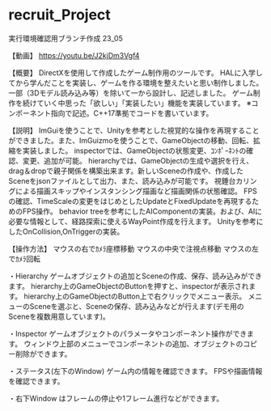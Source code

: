 # recruit_Project

実行環境確認用ブランチ作成
23_05

【動画】
https://youtu.be/J2kjDm3Vgf4

【概要】
DirectXを使用して作成したゲーム制作用のツールです。
HALに入学してから学んだことを実装し、ゲームを作る環境を整えたいと思い制作しました。一部（3Dモデル読み込み等）を除いて一から設計し、記述しました。
ゲーム制作を続けていく中思った「欲しい」「実装したい」機能を実装しています。
※コンポーネント指向で記述。C++17準拠でコードを書いています。

【説明】
ImGuiを使うことで、Unityを参考とした視覚的な操作を再現することができました。また、ImGuizmoを使うことで、GameObjectの移動、回転、拡縮を実装しました。
inspectorでは、GameObjectの状態変更、ｺﾝﾎﾟｰﾈﾝﾄの確認、変更、追加が可能。
hierarchyでは、GameObjectの生成や選択を行え、drag＆dropで親子関係を構築出来ます。新しいSceneの作成や、作成したSceneをjsonファイルとして出力、また、読み込みが可能です。
視錘台カリングによる描画スキップやインスタンシング描画など描画関係の状態確認。
FPSの確認、TimeScaleの変更をはじめとしたUpdateとFixedUpdateを再現するためのFPS操作。
behavior treeを参考にしたAIComponentの実装。および、AIに必要な情報として、経路探索に使えるWayPoint作成を行えます。
Unityを参考にしたOnCollision,OnTriggerの実装。

【操作方法】
マウスの右でｶﾒﾗ座標移動
マウスの中央で注視点移動
マウスの左でｶﾒﾗ回転

・Hierarchy
	ゲームオブジェクトの追加とSceneの作成、保存、読み込みができます。
	hierarchy上のGameObjectのButtonを押すと、inspectorが表示されます。
	hierarchy上のGameObjectのButton上で右クリックでメニュー表示。
	メニューのSceneを選ぶと、Sceneの保存、読み込みなどが行えます(デモ用のSceneを複数用意しています)。

・Inspector
	ゲームオブジェクトのパラメータやコンポーネント操作ができます。
	ウィンドウ上部のメニューでコンポーネントの追加、オブジェクトのコピー削除ができます。

・ステータス(左下のWindow)
	ゲーム内の情報を確認できます。
	FPSや描画情報を確認できます。
	
・右下Window
	はフレームの停止や1フレーム進行などができます。

